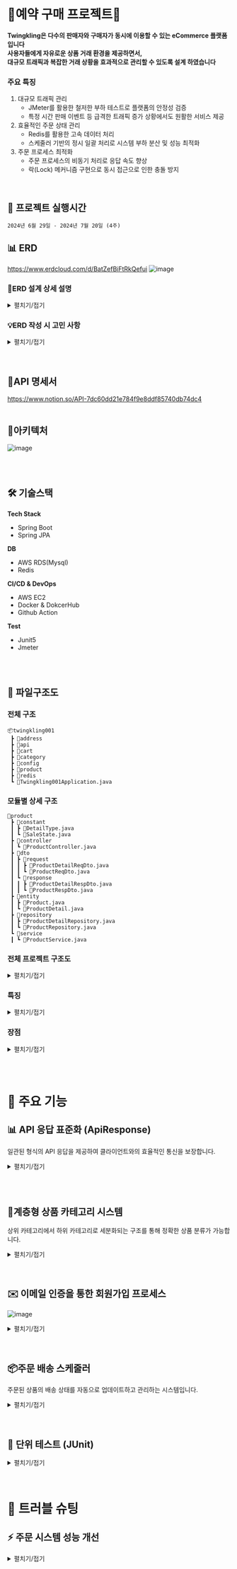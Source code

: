 # 💎예약 구매 프로젝트💎

**Twingkling은 다수의 판매자와 구매자가 동시에 이용할 수 있는 eCommerce 플랫폼입니다  
사용자들에게 자유로운 상품 거래 환경을 제공하면서,  
대규모 트래픽과 복잡한 거래 상황을 효과적으로 관리할 수 있도록 설계 하였습니다**

### 주요 특징
1. 대규모 트래픽 관리
    - JMeter를 활용한 철저한 부하 테스트로 플랫폼의 안정성 검증
    - 특정 시간 판매 이벤트 등 급격한 트래픽 증가 상황에서도 원활한 서비스 제공
2. 효율적인 주문 상태 관리
    - Redis를 활용한 고속 데이터 처리
    - 스케줄러 기반의 정시 일괄 처리로 시스템 부하 분산 및 성능 최적화
3. 주문 프로세스 최적화
    - 주문 프로세스의 비동기 처리로 응답 속도 향상
    - 락(Lock) 메커니즘 구현으로 동시 접근으로 인한 충돌 방지

</br>

## 📅 프로젝트 실행시간
```
2024년 6월 29일 - 2024년 7월 20일 (4주)
```


## 📊 ERD
https://www.erdcloud.com/d/BatZefBiFtRkQefui
![image](https://github.com/user-attachments/assets/d720ff2d-1a2d-4ff4-99d4-89b2face7ceb)
### 📘ERD 설계 상세 설명

<details>
<summary>펼치기/접기</summary>

### 사용자 관리 시스템
1. **Member**
   - 목적: 로그인에 필요한 기본 정보만 포함
   - 특징: 보안과 성능을 고려하여 핵심 로그인 정보만 저장

2. **Member Detail**
   - 목적: 로그인 외 개인정보 저장
   - 이점: 데이터 분리로 보안 강화 및 성능 최적화

3. **Member Address**
   - 구조: 메인 주소(고정)와 서브 주소(최근 5개)로 분리
   - 관리 방식: 최근 사용 기준으로 서브 주소 자동 관리

4. **Role**
   - 목적: 사용자 역할 관리 (판매자/구매자)
   - 특징: 독립적인 ID 부여로 유연한 역할 관리

5. **Address Detail**
   - 목적: 주소 정보의 일관성 유지
   - 이점: 중복 데이터 최소화 및 주소 형식 표준화

### 상품 및 주문 시스템
1. **Product**
   - 내용: 판매 상품의 상세 정보 포함

2. **Category**
   - 구조: 트리 형태의 계층적 구조 (upper category 활용)
   - 특징: 유연한 카테고리 depth 관리 가능

3. **Order**
   - 구조: 주문 건당 1개 레코드 생성
   - 포함 정보: 배송비, 전체 가격 등 주문 수준의 정보

4. **Order Detail**
   - 목적: 주문 내 개별 상품 정보 관리
   - 이점: 주문의 세부 내역 추적 용이

5. **Pay**
   - 내용: 결제 방식, 소셜 결제 정보 등 포함

### 부가 기능
1. **Review**
   - 목적: 상품 리뷰 관리

2. **Like**
   - 목적: 상품 선호도 표시 기능


</details>

### 💡ERD 작성 시 고민 사항

<details>
<summary>펼치기/접기</summary>

### 기획 단계에서의 주요 고려사항

1. **주문 시스템**
   - 비회원 주문 허용 여부
   - 다중 판매자 vs 단일 판매자 시스템

2. **주소 시스템**
   - 도로명 주소 입력 방식 (API 활용) 및 응답 형식
   - 주소 저장 및 관리 방식
     * 메인 주소 고정 (PRIMARY)
     * 최근 사용 기준 5개 주소 유지
     * 새 주문 시 이전 주소 탐색 및 저장 로직
     * 주소 삭제 관리 (DELETED_YN 필드 활용 및 스케줄링 삭제)

3. **카테고리 시스템**
   - 카테고리 깊이(depth) 설정
   - Upper ID 구현 또는 트리 방식 채택 여부

4. **사용자 관리**
   - 판매자와 구매자 ID 별도 관리 vs 동시 허용

5. **장바구니(카트) 시스템**
   - 상품 판매 종료 시 카트 내 해당 상품 처리 방식
     * 트리거 사용?
     * 주기적 카트 검사 및 삭제?

### ERD 설계 시 중점 사항

1. **확장성**: 향후 기능 추가 및 시스템 확장을 고려한 설계
2. **성능**: 대용량 데이터 처리 및 빠른 쿼리 실행을 위한 구조
3. **일관성**: 데이터 무결성 유지를 위한 관계 설정
4. **유연성**: 다양한 비즈니스 요구사항 변화에 대응 가능한 구조
5. **보안**: 사용자 데이터 보호 및 접근 제어를 고려한 설계

</details>
</br></br>

## 📡API 명세서
https://www.notion.so/API-7dc60dd21e784f9e8ddf85740db74dc4
</br></br>

## 🧩아키텍처
![image](https://github.com/user-attachments/assets/1a6889ce-ccf0-4594-9cc5-3a9f26f166a9)

</br></br>


## 🛠 기술스택
 **Tech Stack**                                                                                                   

- Spring Boot
- Spring JPA

**DB**                                                                                                                                                                                               
- AWS RDS(Mysql)
- Redis

**CI/CD & DevOps**                                                                                                                                                                               
- AWS EC2
- Docker & DokcerHub
- Github Action

**Test**
- Junit5
- Jmeter
  
</br></br>

## 📂 파일구조도

### 전체 구조

```
📦twingkling001
 ┣ 📂address
 ┣ 📂api
 ┣ 📂cart
 ┣ 📂category
 ┣ 📂config
 ┣ 📂product
 ┣ 📂redis
 ┗ 📜Twingkling001Application.java

```

### 모듈별 상세 구조

```
📂product
 ┣ 📂constant
 ┃ ┣ 📜DetailType.java
 ┃ ┗ 📜SaleState.java
 ┣ 📂controller
 ┃ ┗ 📜ProductController.java
 ┣ 📂dto
 ┃ ┣ 📂request
 ┃ ┃ ┣ 📜ProductDetailReqDto.java
 ┃ ┃ ┗ 📜ProductReqDto.java
 ┃ ┗ 📂response
 ┃ ┃ ┣ 📜ProductDetailRespDto.java
 ┃ ┃ ┗ 📜ProductRespDto.java
 ┣ 📂entity
 ┃ ┣ 📜Product.java
 ┃ ┗ 📜ProductDetail.java
 ┣ 📂repository
 ┃ ┣ 📜ProductDetailRepository.java
 ┃ ┗ 📜ProductRepository.java
 ┗ 📂service
 ┃ ┗ 📜ProductService.java

```

### 전체 프로젝트 구조도
<details>
<summary> 펼치기/접기</summary>

```
📦twingkling001
 ┣ 📂address
 ┃ ┣ 📂controller
 ┃ ┃ ┗ 📜AddressController.java
 ┃ ┣ 📂dto
 ┃ ┃ ┣ 📂request
 ┃ ┃ ┃ ┗ 📜AddressReqDto.java
 ┃ ┃ ┗ 📂response
 ┃ ┃ ┃ ┣ 📜AddressRespDto.java
 ┃ ┃ ┃ ┗ 📜PublicRespDto.java
 ┃ ┣ 📂entity
 ┃ ┃ ┗ 📜Address.java
 ┃ ┣ 📂repository
 ┃ ┃ ┗ 📜AddressRepository.java
 ┃ ┗ 📂service
 ┃ ┃ ┗ 📜AddressService.java
 ┣ 📂api
 ┃ ┣ 📂exception
 ┃ ┃ ┣ 📂cart
 ┃ ┃ ┃ ┗ 📜CartAlreadyExistsException.java
 ┃ ┃ ┣ 📂general
 ┃ ┃ ┃ ┣ 📜AlreadyDeletedException.java
 ┃ ┃ ┃ ┗ 📜DataNotFoundException.java
 ┃ ┃ ┣ 📂product
 ┃ ┃ ┃ ┣ 📜NoStockException.java
 ┃ ┃ ┃ ┗ 📜UnExpectedLockException.java
 ┃ ┃ ┗ 📜ErrorType.java
 ┃ ┗ 📂response
 ┃ ┃ ┣ 📜ApiResponse.java
 ┃ ┃ ┗ 📜SuccessType.java
 ┣ 📂cart
 ┃ ┣ 📂controller
 ┃ ┃ ┗ 📜CartController.java
 ┃ ┣ 📂dto
 ┃ ┃ ┣ 📂request
 ┃ ┃ ┃ ┗ 📜CartDetailReqDto.java
 ┃ ┃ ┗ 📂response
 ┃ ┃ ┃ ┣ 📜CartDetailRespDto.java
 ┃ ┃ ┃ ┗ 📜CartRespDto.java
 ┃ ┣ 📂entity
 ┃ ┃ ┣ 📜Cart.java
 ┃ ┃ ┗ 📜CartDetail.java
 ┃ ┣ 📂repository
 ┃ ┃ ┣ 📜CartDetailRepository.java
 ┃ ┃ ┗ 📜CartRepository.java
 ┃ ┗ 📂service
 ┃ ┃ ┗ 📜CartService.java
 ┣ 📂category
 ┃ ┣ 📂controller
 ┃ ┃ ┗ 📜CategoryController.java
 ┃ ┣ 📂dto
 ┃ ┃ ┗ 📂response
 ┃ ┃ ┃ ┗ 📜CategoryRespDto.java
 ┃ ┣ 📂entity
 ┃ ┃ ┗ 📜Category.java
 ┃ ┣ 📂repository
 ┃ ┃ ┗ 📜CategoryRepository.java
 ┃ ┗ 📂service
 ┃ ┃ ┗ 📜CategoryService.java
 ┣ 📂config
 ┃ ┣ 📜EncoderConfig.java
 ┃ ┣ 📜QuerydslConfig.java
 ┃ ┗ 📜SwaggerConfig.java
 ┣ 📂like
 ┃ ┣ 📂controller
 ┃ ┃ ┗ 📜LikeController.java
 ┃ ┣ 📂dto
 ┃ ┃ ┗ 📂response
 ┃ ┃ ┃ ┗ 📜LikeRespDto.java
 ┃ ┣ 📂entity
 ┃ ┃ ┗ 📜Like.java
 ┃ ┣ 📂repository
 ┃ ┃ ┗ 📜LikeRepository.java
 ┃ ┗ 📂service
 ┃ ┃ ┗ 📜LikeService.java
 ┣ 📂login
 ┃ ┣ 📂jwt
 ┃ ┃ ┣ 📜Constant.java
 ┃ ┃ ┣ 📜JwtService.java
 ┃ ┃ ┗ 📜JwtToken.java
 ┃ ┣ 📂mailSignup
 ┃ ┃ ┣ 📜MailConfig.java
 ┃ ┃ ┗ 📜MailService.java
 ┃ ┣ 📂security
 ┃ ┃ ┣ 📜JwtAuthenticationFilter.java
 ┃ ┃ ┣ 📜JwtAuthorizationFilter.java
 ┃ ┃ ┣ 📜SecurityConfig.java
 ┃ ┃ ┣ 📜UserDetailsImpl.java
 ┃ ┃ ┗ 📜UserDetailsServiceImpl.java
 ┃ ┗ 📜LoginReqDto.java
 ┣ 📂member
 ┃ ┣ 📂controller
 ┃ ┃ ┗ 📜MemberController.java
 ┃ ┣ 📂dto
 ┃ ┃ ┣ 📂request
 ┃ ┃ ┃ ┣ 📜MemberAddressReqDto.java
 ┃ ┃ ┃ ┣ 📜MemberDetailReqDto.java
 ┃ ┃ ┃ ┗ 📜MemberReqDtoByMail.java
 ┃ ┃ ┗ 📂response
 ┃ ┃ ┃ ┣ 📜MemberAddressRespDto.java
 ┃ ┃ ┃ ┣ 📜MemberDetailRespDto.java
 ┃ ┃ ┃ ┗ 📜MemberRespDto.java
 ┃ ┣ 📂entity
 ┃ ┃ ┣ 📜Member.java
 ┃ ┃ ┣ 📜MemberAddress.java
 ┃ ┃ ┣ 📜MemberDetail.java
 ┃ ┃ ┗ 📜Role.java
 ┃ ┣ 📂repository
 ┃ ┃ ┣ 📜MemberAddressRepository.java
 ┃ ┃ ┣ 📜MemberDetailRepository.java
 ┃ ┃ ┗ 📜MemberRepository.java
 ┃ ┗ 📂service
 ┃ ┃ ┣ 📜MemberAddressService.java
 ┃ ┃ ┗ 📜MemberService.java
 ┣ 📂order
 ┃ ┣ 📂constant
 ┃ ┃ ┣ 📜OrderConstants.java
 ┃ ┃ ┗ 📜OrderState.java
 ┃ ┣ 📂controller
 ┃ ┃ ┗ 📜OrderController.java
 ┃ ┣ 📂dto
 ┃ ┃ ┣ 📂request
 ┃ ┃ ┃ ┣ 📜OrderDetailReqDto.java
 ┃ ┃ ┃ ┣ 📜OrderQuantityReqDto.java
 ┃ ┃ ┃ ┣ 📜OrderReceiveReqDto.java
 ┃ ┃ ┃ ┗ 📜OrderReqDto.java
 ┃ ┃ ┗ 📂response
 ┃ ┃ ┃ ┣ 📜OrderDetailRespDto.java
 ┃ ┃ ┃ ┗ 📜OrderRespDto.java
 ┃ ┣ 📂entity
 ┃ ┃ ┣ 📜Order.java
 ┃ ┃ ┗ 📜OrderDetail.java
 ┃ ┣ 📂repository
 ┃ ┃ ┣ 📜OrderDetailRepository.java
 ┃ ┃ ┗ 📜OrderRepository.java
 ┃ ┣ 📂scheduler
 ┃ ┃ ┗ 📜OrderScheduler.java
 ┃ ┗ 📂service
 ┃ ┃ ┣ 📜AsyncOrderProcessor.java
 ┃ ┃ ┗ 📜OrderService.java
 ┣ 📂pay
 ┃ ┣ 📂controller
 ┃ ┃ ┗ 📜PayController.java
 ┃ ┣ 📂entity
 ┃ ┃ ┗ 📜Pay.java
 ┃ ┣ 📂repository
 ┃ ┃ ┗ 📜PayRepository.java
 ┃ ┗ 📂service
 ┃ ┃ ┗ 📜PayService.java
 ┣ 📂product
 ┃ ┣ 📂constant
 ┃ ┃ ┣ 📜DetailType.java
 ┃ ┃ ┗ 📜SaleState.java
 ┃ ┣ 📂controller
 ┃ ┃ ┗ 📜ProductController.java
 ┃ ┣ 📂dto
 ┃ ┃ ┣ 📂request
 ┃ ┃ ┃ ┣ 📜ProductDetailReqDto.java
 ┃ ┃ ┃ ┗ 📜ProductReqDto.java
 ┃ ┃ ┗ 📂response
 ┃ ┃ ┃ ┣ 📜ProductDetailRespDto.java
 ┃ ┃ ┃ ┗ 📜ProductRespDto.java
 ┃ ┣ 📂entity
 ┃ ┃ ┣ 📜Product.java
 ┃ ┃ ┗ 📜ProductDetail.java
 ┃ ┣ 📂repository
 ┃ ┃ ┣ 📜ProductDetailRepository.java
 ┃ ┃ ┗ 📜ProductRepository.java
 ┃ ┗ 📂service
 ┃ ┃ ┗ 📜ProductService.java
 ┣ 📂redis
 ┃ ┣ 📜RedisConfig.java
 ┃ ┗ 📜RedisService.java
 ┣ 📜TestController.java
 ┗ 📜Twingkling001Application.java
```

</details>

### 특징
<details>
<summary>펼치기/접기</summary>  

- **모듈화**: 각 기능(address, cart, category 등)이 독립적인 모듈로 구성되어 있습니다.
- **계층 분리**: 각 모듈 내에서 controller, service, repository 등의 계층이 명확히 분리되어 있습니다.
- **DTO 패턴**: request와 response DTO를 분리하여 데이터 전송 객체를 효과적으로 관리합니다.
- **상수 관리**: constant 패키지를 통해 열거형 상수들을 관리합니다.
- **엔티티 분리**: 데이터베이스 엔티티들이 entity 패키지에 명확히 정의되어 있습니다.
</details>



### 장점

<details>
<summary>펼치기/접기</summary>

- **유지보수성**: 각 기능이 모듈화되어 있어 유지보수가 용이합니다.
- **확장성**: 새로운 기능 추가 시 기존 구조를 따라 쉽게 확장할 수 있습니다.
- **가독성**: 일관된 구조로 인해 코드 탐색과 이해가 쉽습니다.
- **협업**: 개발자 간 작업 영역을 명확히 구분할 수 있어 협업에 유리합니다.

</details>

</br></br>

# 🔑 주요 기능
## 📊 API 응답 표준화 (ApiResponse)
일관된 형식의 API 응답을 제공하여 클라이언트와의 효율적인 통신을 보장합니다.
<details>
<summary>펼치기/접기</summary>

### 1. JSON 처리 최적화
```java
@JsonPropertyOrder({"code", "message", "data"})
@JsonInclude(JsonInclude.Include.NON_NULL)
```
- 응답 필드 순서 지정
- null이 아닌 데이터만 포함

### 2. 불변성과 안전성
```java
@RequiredArgsConstructor(access = AccessLevel.PRIVATE)
@AllArgsConstructor(access = AccessLevel.PRIVATE)
```
- 생성자를 private으로 제한하여 객체 생성 제어

### 3. 유연한 응답 생성
```java
public static ApiResponse<?> success(SuccessType successType) { ... }
public static <T> ApiResponse<T> success(SuccessType successType, T data) { ... }
public static ApiResponse<?> error(ErrorType errorType) { ... }
public static <T> ApiResponse<T> error(ErrorType errorType, T data) { ... }
```
- 데이터 포함 여부에 따른 다양한 정적 팩토리 메소드 제공

### 장점
- 프론트엔드와의 일관된 인터페이스 제공
- 에러 처리 및 디버깅 용이성 향상
- 코드 재사용성 증가
- API 문서화 간소화

</details>

</br></br>


## 🌳계층형 상품 카테고리 시스템
상위 카테고리에서 하위 카테고리로 세분화되는 구조를 통해 정확한 상품 분류가 가능합니다.
<details>
<summary>펼치기/접기</summary>

| 칼럼명 | 데이터 타입 | 설명 |
| --- | --- | --- |
| category_id | BIGINT | PK |
| upper_category_id | BIGINT | 상위 카테고리 ID |
| category_name | VARCHAR(255) | 카테고리 이름 |

### 주요 기능

#### 1. 하위 카테고리 조회

- 엔드포인트: `GET /{categoryId}/lower`
- 기능: 특정 카테고리의 모든 하위 카테고리 조회
- 사용 예: '바지' 카테고리에서 '청바지', '반바지' 등의 하위 카테고리 조회

#### 2. 상위 카테고리 조회

- 엔드포인트: `GET /{categoryId}/upper`
- 기능: 특정 카테고리의 모든 상위 카테고리 순서대로 조회
- 사용 예: '청반바지'에서 '반바지' → '바지' 순으로 상위 카테고리 조회

#### 3. 카테고리 및 하위 카테고리 삭제

- 엔드포인트: `DELETE /{categoryId}/lower`
- 기능: 특정 카테고리와 그에 속한 모든 하위 카테고리 삭제
- 사용 예: '반바지' 삭제 시 '청반바지', '백반바지' 등 모든 하위 카테고리도 함께 삭제

### 장점

- 상세한 상품 분류 가능
- 직관적인 카테고리 관리
- 효율적인 카테고리 검색 및 탐색
- 유연한 카테고리 구조 변경 가능

### 구현 시 고려사항

- 재귀적 쿼리를 통한 효율적인 계층 구조 탐색
- 카테고리 삭제 시 데이터 정합성 유지
- 대량의 카테고리 데이터 처리 시 성능 최적화

### 기대 효과

- 복잡한 상품 구조를 효과적으로 관리 
- 판매자들에게 정확한 상품 분류 옵션제공
- 계층적 구조를 통해 상품 검색과 관리가 용이
- e-commerce 플랫폼의 확장 용이
  
</details>
</br></br>


## ✉️ 이메일 인증을 통한 회원가입 프로세스
![image](https://github.com/user-attachments/assets/5556bb4f-054d-4431-90be-f0c1c2e1f249)


<details>
<summary>펼치기/접기</summary>

## 프로세스 흐름
1. 사용자 회원가입 요청
    - 사용자가 로그인 정보를 입력하여 서버에 전송
2. 서버에서 데이터 처리
    - 로그인 정보를 암호화 후 Redis에 임시 저장
    - MySQL에 로그인 정보 저장
3. 이메일 인증 요청
    - 서버가 메일 서버에 인증 메일 발송 요청
    - 메일 서버가 사용자에게 인증 링크가 포함된 이메일 발송
4. 사용자 이메일 인증
    - 사용자가 이메일의 인증 링크 클릭
    - 서버로 인증 요청 전송
5. 인증 완료 및 토큰 발급
    - 서버가 인증을 확인하고 사용자에게 토큰 발급
</details>
</br></br>


## 📦주문 배송 스케줄러
주문된 상품의 배송 상태를 자동으로 업데이트하고 관리하는 시스템입니다.

<details>
<summary>펼치기/접기</summary>

## 주요 기능
### 1. 배송 중 → 배송 완료 상태 변경
- 기능:
    - Redis에서 배송 중인 주문 목록을 조회
    - 각 주문의 상태를 '배송 완료'로 업데이트
    - 배송 완료 시간을 현재 시간으로 설정
    - 처리 완료된 주문을 Redis에서 삭제
### 2. 결제 완료 → 배송 중 상태 변경
- 기능:
    - Redis에서 배송 대기 중인 주문 목록을 조회
    - 각 주문의 상태를 '배송 중'으로 업데이트
    - 업데이트된 주문을 '배송 중' 목록에 추가
    - 처리 완료된 주문을 배송 대기 목록에서 삭제

</details>
</br></br>

## 🧪 단위 테스트 (JUnit)

<details>
<summary>펼치기/접기</summary>

- JUnit 5 사용
- Mockito와 통합 (`@ExtendWith(MockitoExtension.class)`)

## 2. 테스트 구조
- Given-When-Then 패턴 적용
- `@Mock`과 `@InjectMocks`를 활용한 의존성 주입

## 3. 장점
1. 유지보수성: 모듈화된 구조로 유지보수 용이
2. 확장성: 일관된 구조로 새로운 기능 추가 시 쉬운 확장
3. 가독성: 표준화된 구조로 코드 탐색과 이해 용이
4. 협업 효율: 개발자 간 작업 영역 명확히 구분 가능
5. 코드 품질 향상: 단위 테스트를 통한 버그 조기 발견 및 수정
6. 리팩토링 안정성: 테스트 기반으로 안전한 코드 변경 가능
7. 문서화 효과: 테스트 코드가 실제 코드의 동작을 설명하는 역할
8. 개발 생산성 향상: 장기적으로 버그 수정 시간 감소 및 새 기능 개발 속도 향상

</details>
</br></br>

# 🔧 트러블 슈팅
## ⚡ 주문 시스템 성능 개선

<details>
<summary>펼치기/접기</summary>

## 주요 문제점
1. 대량 주문 시 처리 속도 저하 (0.041 Apdex 스코어)
2. 5000건 주문 시 일부 재고만 차감되는 문제 (500건만 처리됨)
3. 동시 주문에 대한 재고 처리 불일치

## 해결 과정
1. Redis를 활용한 캐싱 시도
2. 비동기 처리 도입
3. 데이터베이스와 Redis 동시 업데이트 전략
4. 행 락(Row Lock) 적용

## 최종 채택 솔루션
비동기 처리를 통한 DB 저장 및 Redis 입력 동시 수행, 최대 수준의 행 락 적용

## 성능 테스트 결과
| 테스트 조건 | 테스트 수 | Apdex 스코어 | 비고 |
| --- | --- | --- | --- |
| 10개 단건 주문 | 10 | 1.000 |  |
|  다량 주문 | 1000*5 | 0.041 | 5000건 중 500건 삭제 |
| 다량 주문 (Redis 활용) | 500*5 | 0.095 | 2500건 중 약 1200건 삭제 |
| DB/Redis 비동기 처리 | 500*5 | 0.584 | 3000건 중 재고 약 1200건 삭제 |
| Redis 미사용, 비동기 처리 | 1000*5 | 0.714 | 5000r건 중 재고 5000건 삭제 |

## 결론
최종적으로 Redis를 사용하지 않고 비동기 처리만을 적용한 방식은 
Apdex 스코어 0.714를 기록하며, 대량 주문 처리 시 안정적인 성능을 보여주었습니다.

</details>
</br></br>

